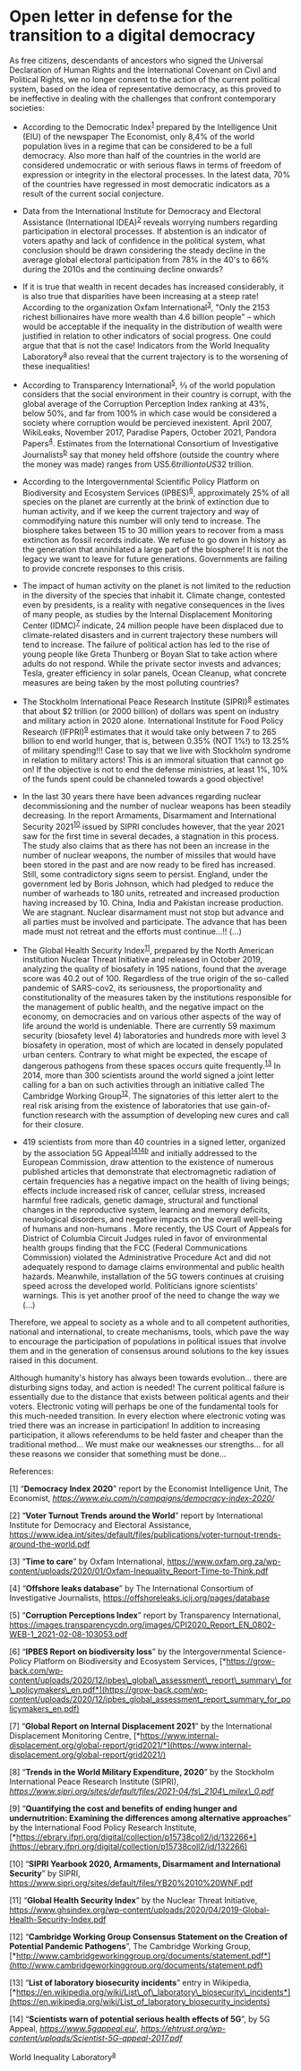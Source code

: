 Open letter in defense for the transition to a digital democracy
================================================================

As free citizens, descendants of ancestors who signed the Universal Declaration of Human Rights and the International Covenant on Civil and Political Rights, we no longer consent to the action of the current political system, based on the idea of representative democracy, as this proved to be ineffective in dealing with the challenges that confront contemporary societies:

- According to the Democratic Index<sup>[1](https://www.eiu.com/n/campaigns/democracy-index-2020/)</sup> prepared by the Intelligence Unit (EIU) of the newspaper The Economist, only 8,4% of the world population lives in a regime that can be considered to be a full democracy. Also more than half of the countries in the world are considered undemocratic or with serious flaws in terms of freedom of expression or integrity in the electoral processes. In the latest data, 70% of the countries have regressed in most democratic indicators as a result of the current social conjecture.

- Data from the International Institute for Democracy and Electoral Assistance (International IDEA)<sup>[2](https://www.idea.int/sites/default/files/publications/voter-turnout-trends-around-the-world.pdf)</sup> reveals worrying numbers regarding participation in electoral processes. If abstention is an indicator of voters apathy and lack of confidence in the political system, what conclusion should be drawn considering the steady decline in the average global electoral participation from 78% in the 40's to 66% during the 2010s and the continuing decline onwards?

- If it is true that wealth in recent decades has increased considerably, it is also true that disparities have been increasing at a steep rate! According to the organization Oxfam International<sup>[3](https://www.oxfam.org.za/wp-content/uploads/2020/01/Oxfam-Inequality_Report-Time-to-Think.pdf)</sup>, "Only the 2153 richest billionaires have more wealth than 4.6 billion people" – which would be acceptable if the inequality in the distribution of wealth were justified in relation to other indicators of social progress. One could argue that that is not the case! Indicators from the World Inequality Laboratory<sup>[a](https://wir2018.wid.world/files/download/wir2018-summary-english.pdf)</sup> also reveal that the current trajectory is to the worsening of these inequalities!

- According to Transparency International<sup>[5](https://images.transparencycdn.org/images/CPI2020_Report_EN_0802-WEB-1_2021-02-08-103053.pdf)</sup>, ⅔ of the world population considers that the social environment in their country is corrupt, with the global average of the Corruption Perception Index ranking at 43%, below 50%, and far from 100% in which case would be considered a society where corruption would be percieved inexistent. April 2007, WikiLeaks, November 2017, Paradise Papers, October 2021, Pandora Papers<sup>[4](https://offshoreleaks.icij.org/pages/database)</sup>. Estimates from the International Consortium of Investigative Journalists<sup>[b](https://offshoreleaks.icij.org/)</sup> say that money held offshore (outside the country where the money was made) ranges from US$5.6 trillion to US$32 trillion.

- According to the Intergovernmental Scientific Policy Platform on Biodiversity and Ecosystem Services (IPBES)<sup>[6](https://grow-back.com/wp-content/uploads/2020/12/ipbes_global_assessment_report_summary_for_policymakers_en.pdf)</sup>, approximately 25% of all species on the planet are currently at the brink of extinction due to human activity, and if we keep the current trajectory and way of commodifying nature this number will only tend to increase. The biosphere takes between 15 to 30 million years to recover from a mass extinction as fossil records indicate. We refuse to go down in history as the generation that annihilated a large part of the biosphere! It is not the legacy we want to leave for future generations. Governments are failing to provide concrete responses to this crisis.

- The impact of human activity on the planet is not limited to the reduction in the diversity of the species that inhabit it. Climate change, contested even by presidents, is a reality with negative consequences in the lives of many people, as studies by the Internal Displacement Monitoring Center (IDMC)<sup>[7](https://www.internal-displacement.org/global-report/grid2021/)</sup> indicate, 24 million people have been displaced due to climate-related disasters and in current trajectory these numbers will tend to increase.
    The failure of political action has led to the rise of young people like Greta Thunberg or Boyan Slat to take action where adults do not respond. While the private sector invests and advances; Tesla, greater efficiency in solar panels, Ocean Cleanup, what concrete measures are being taken by the most polluting countries?

- The Stockholm International Peace Research Institute (SIPRI)<sup>[8](https://www.sipri.org/sites/default/files/2021-04/fs\_2104\_milex\_0.pdf)</sup> estimates that about $2 trillion (or 2000 billion) of dollars was spent on industry and military action in 2020 alone. International Institute for Food Policy Research (IFPRI)<sup>[9](https://ebrary.ifpri.org/digital/collection/p15738coll2/id/132266)</sup> estimates that it would take only between 7 to 265 billion to end world hunger, that is, between 0.35% (NOT 1%!) to 13.25% of military spending!!! Case to say that we live with Stockholm syndrome in relation to military actors! This is an immoral situation that cannot go on! If the objective is not to end the defense ministries, at least 1%, 10% of the funds spent could be channeled towards a good objective!

- In the last 30 years there have been advances regarding nuclear decommissioning and the number of nuclear weapons has been steadily decreasing. In the report Armaments, Disarmament and International Security 2021<sup>[10](https://www.sipri.org/sites/default/files/YB20%2010%20WNF.pdf)</sup> issued by SIPRI concludes however, that the year 2021 saw for the first time in several decades, a stagnation in this process. The study also claims that as there has not been an increase in the number of nuclear weapons, the number of missiles that would have been stored in the past and are now ready to be fired has increased. Still, some contradictory signs seem to persist. England, under the government led by Boris Johnson, which had pledged to reduce the number of warheads to 180 units, retreated and increased production having increased by 10. China, India and Pakistan increase production. We are stagnant. Nuclear disarmament must not stop but advance and all parties must be involved and participate. The advance that has been made must not retreat and the efforts must continue…!! (...)

- The Global Health Security Index<sup>[11](https://www.ghsindex.org/wp-content/uploads/2020/04/2019-Global-Health-Security-Index.pdf)</sup>, prepared by the North American institution Nuclear Threat Initiative and released in October 2019, analyzing the quality of biosafety in 195 nations, found that the average score was 40.2 out of 100. Regardless of the true origin of the so-called pandemic of SARS-cov2, its seriousness, the proportionality and constitutionality of the measures taken by the institutions responsible for the management of public health, and the negative impact on the economy, on democracies and on various other aspects of the way of life around the world is undeniable. There are currently 59 maximum security (biosafety level 4) laboratories and hundreds more with level 3 biosafety in operation, most of which are located in densely populated urban centers. Contrary to what might be expected, the escape of dangerous pathogens from these spaces occurs quite frequently.<sup>[13](https://en.wikipedia.org/wiki/List_of_laboratory_biosecurity_incidents)</sup>
    In 2014, more than 300 scientists around the world signed a joint letter calling for a ban on such activities through an initiative called The Cambridge Working Group<sup>[12](http://www.cambridgeworkinggroup.org/documents/statement.pdf)</sup>. The signatories of this letter alert to the real risk arising from the existence of laboratories that use gain-of-function research with the assumption of developing new cures and call for their closure.

- 419 scientists from more than 40 countries in a signed letter, organized by the association 5G Appeal<sup>[14](https://www.5gappeal.eu/)</sup><sup>[14b](https://ehtrust.org/wp-content/uploads/Scientist-5G-appeal-2017.pdf)</sup> and initially addressed to the European Commission, draw attention to the existence of numerous published articles that demonstrate that electromagnetic radiation of certain frequencies has a negative impact on the health of living beings; effects include increased risk of cancer, cellular stress, increased harmful free radicals, genetic damage, structural and functional changes in the reproductive system, learning and memory deficits, neurological disorders, and negative impacts on the overall well-being of humans and non-humans . More recently, the US Court of Appeals for District of Columbia Circuit Judges ruled in favor of environmental health groups finding that the FCC (Federal Communications Commission) violated the Administrative Procedure Act and did not adequately respond to damage claims environmental and public health hazards. Meanwhile, installation of the 5G towers continues at cruising speed across the developed world. Politicians ignore scientists' warnings. This is yet another proof of the need to change the way we (...)

Therefore, we appeal to society as a whole and to all competent authorities, national and international, to create mechanisms, tools, which pave the way to encourage the participation of populations in political issues that involve them and in the generation of consensus around solutions to the key issues raised in this document.

Although humanity's history has always been towards evolution… there are disturbing signs today, and action is needed! The current political failure is essentially due to the distance that exists between political agents and their voters. Electronic voting will perhaps be one of the fundamental tools for this much-needed transition. In every election where electronic voting was tried there was an increase in participation! In addition to increasing participation, it allows referendums to be held faster and cheaper than the traditional method… We must make our weaknesses our strengths… for all these reasons we consider that something must be done…

References:

\[1\] “**Democracy Index 2020**” report by the Economist Intelligence Unit, The Economist, 
*https://www.eiu.com/n/campaigns/democracy-index-2020/*

[](https://www.idea.int/sites/default/files/publications/voter-turnout-trends-around-the-world.pdf)

\[2\] “**Voter Turnout Trends around the World**” report by International Institute for Democracy and Electoral Assistance, <https://www.idea.int/sites/default/files/publications/voter-turnout-trends-around-the-world.pdf>

\[3\] “**Time to care**” by Oxfam International, <https://www.oxfam.org.za/wp-content/uploads/2020/01/Oxfam-Inequality_Report-Time-to-Think.pdf>

\[4\] “**Offshore leaks database**” by The International Consortium of Investigative Journalists, https://offshoreleaks.icij.org/pages/database

\[5\] “**Corruption Perceptions Index**” report by Transparency International, <https://images.transparencycdn.org/images/CPI2020_Report_EN_0802-WEB-1_2021-02-08-103053.pdf>

\[6\] “**IPBES Report on biodiversity loss**” by the Intergovernmental Science-Policy Platform on Biodiversity and Ecosystem Services, [*https://grow-back.com/wp-content/uploads/2020/12/ipbes\_global\_assessment\_report\_summary\_for\_policymakers\_en.pdf*](https://grow-back.com/wp-content/uploads/2020/12/ipbes_global_assessment_report_summary_for_policymakers_en.pdf)

\[7\] “**Global Report on Internal Displacement 2021**” by the International Displacement Monitoring Centre, [*https://www.internal-displacement.org/global-report/grid2021/*](https://www.internal-displacement.org/global-report/grid2021/)

\[8\] “**Trends in the World Military Expenditure, 2020**” by the Stockholm International Peace Research Institute (SIPRI), *https://www.sipri.org/sites/default/files/2021-04/fs\_2104\_milex\_0.pdf*

\[9\] “**Quantifying the cost and benefits of ending hunger and undernutrition: Examining the differences among alternative approaches**” by the International Food Policy Research Institute, [*https://ebrary.ifpri.org/digital/collection/p15738coll2/id/132266*](https://ebrary.ifpri.org/digital/collection/p15738coll2/id/132266)

\[10\] “**SIPRI Yearbook 2020, Armaments, Disarmament and International Security**” by SIPRI, <https://www.sipri.org/sites/default/files/YB20%2010%20WNF.pdf>

\[11\] “**Global Health Security Index**” by the Nuclear Threat Initiative, <https://www.ghsindex.org/wp-content/uploads/2020/04/2019-Global-Health-Security-Index.pdf>

\[12\] “**Cambridge Working Group Consensus Statement on the Creation of Potential Pandemic Pathogens**”, The Cambridge Working Group, [*http://www.cambridgeworkinggroup.org/documents/statement.pdf*](http://www.cambridgeworkinggroup.org/documents/statement.pdf)

\[13\] “**List of laboratory biosecurity incidents**” entry in Wikipedia, [*https://en.wikipedia.org/wiki/List\_of\_laboratory\_biosecurity\_incidents*](https://en.wikipedia.org/wiki/List_of_laboratory_biosecurity_incidents)

\[14\] “**Scientists warn of potential serious health effects of 5G**”, by 5G Appeal, *https://www.5gappeal.eu/*, *https://ehtrust.org/wp-content/uploads/Scientist-5G-appeal-2017.pdf*

World Inequality Laboratory<sup>[a](https://wir2018.wid.world/files/download/wir2018-summary-english.pdf)</sup> 
